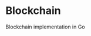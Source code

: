# Blockchain
Blockchain implementation in Go

<!--Hidden Notes:
    * Event-based architecture: production, consumtion, reaction to events (eg. transaction is event, update state is reaction)
-->